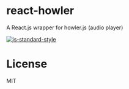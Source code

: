 # react-howler
A React.js wrapper for howler.js (audio player)

[![js-standard-style](https://cdn.rawgit.com/feross/standard/master/badge.svg)](https://github.com/feross/standard)


# License

MIT
